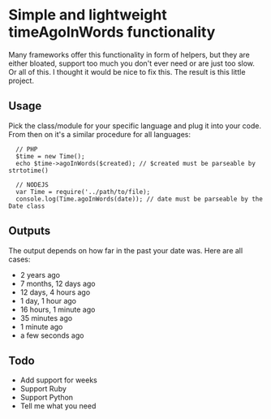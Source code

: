 # Simple and lightweight timeAgoInWords functionality

Many frameworks offer this functionality in form of helpers, but they are either bloated, support too much you don't ever need or are just too slow.
Or all of this. I thought it would be nice to fix this. The result is this little project.

## Usage

Pick the class/module for your specific language and plug it into your code. From then on it's a similar procedure for all languages:

      // PHP
      $time = new Time();
      echo $time->agoInWords($created); // $created must be parseable by strtotime()

      // NODEJS
      var Time = require('../path/to/file);
      console.log(Time.agoInWords(date)); // date must be parseable by the Date class

## Outputs

The output depends on how far in the past your date was. Here are all cases:

  * 2 years ago
  * 7 months, 12 days ago
  * 12 days, 4 hours ago
  * 1 day, 1 hour ago
  * 16 hours, 1 minute ago
  * 35 minutes ago
  * 1 minute ago
  * a few seconds ago


## Todo

  * Add support for weeks
  * Support Ruby
  * Support Python
  * Tell me what you need